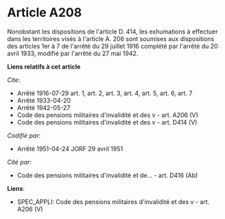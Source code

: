 # Article A208

Nonobstant les dispositions de l'article D. 414, les exhumations à effectuer dans les territoires visés à l'article A. 206
sont soumises aux dispositions des articles 1er à 7 de l'arrêté du 29 juillet 1916 complété par l'arrêté du 20 avril 1933,
modifié par l'arrêté du 27 mai 1942.

**Liens relatifs à cet article**

_Cite_:

  - Arrêté 1916-07-29 art. 1, art. 2, art. 3, art. 4, art. 5, art. 6, art. 7
  - Arrêté 1933-04-20
  - Arrêté 1942-05-27
  - Code des pensions militaires d'invalidité et des v - art. A206 (V)
  - Code des pensions militaires d'invalidité et des v - art. D414 (V)

_Codifié par_:

  - Arrêté 1951-04-24 JORF 29 avril 1951

_Cité par_:

  - Code des pensions militaires d'invalidité et de... - art. D416 (Ab)

**Liens**:

  - SPEC_APPLI: Code des pensions militaires d'invalidité et des v - art. A206 (V)
